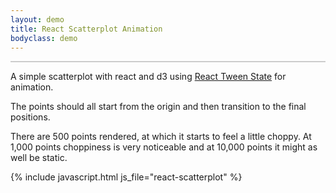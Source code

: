 ```yaml
---
layout: demo
title: React Scatterplot Animation
bodyclass: demo
---
```


<style>
.axis text {
  font-size: 11px;
}

.axis path, .axis line {
  fill: none;
  stroke: #000;
  shape-rendering: crispEdges;
}

.dot {
  fill: steelblue;
  stroke: steelblue;
  opacity: 0.6;
}
</style>
<div id="scatterplot" style="border: 1px solid #ccc;"></div>
<p></p>

A simple scatterplot with react and d3 using
[React Tween State](https://github.com/chenglou/react-tween-state) for
animation.

The points should all start from the origin and then transition to the
final positions.

There are 500 points rendered, at which it starts to feel a little
choppy. At 1,000 points choppiness is very noticeable and at 10,000
points it might as well be static.

{% include javascript.html js_file="react-scatterplot" %}
